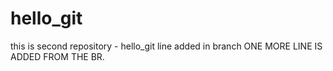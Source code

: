 # hello_git
this is second repository  - hello_git
line added in branch 
ONE MORE LINE IS ADDED FROM THE BR.
